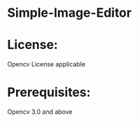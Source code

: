 # Simple-Image-Editor



# License:
Opencv License applicable



# Prerequisites:
Opencv 3.0 and above
